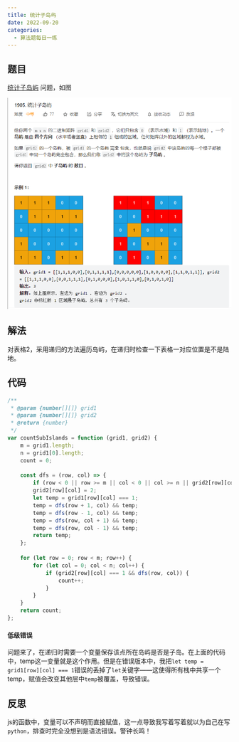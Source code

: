 ```yaml
---
title: 统计子岛屿
date: 2022-09-20
categories:
  - 算法题每日一练
---
```


## 题目

[统计子岛屿](https://leetcode.cn/problems/count-sub-islands/) 问题，如图

![](images/5ae123.png)

## 解法

对表格2，采用递归的方法遍历岛屿，在递归时检查一下表格一对应位置是不是陆地。

## 代码

```js
/**
 * @param {number[][]} grid1
 * @param {number[][]} grid2
 * @return {number}
 */
var countSubIslands = function (grid1, grid2) {
	m = grid1.length;
	n = grid1[0].length;
	count = 0;

	const dfs = (row, col) => {
		if (row < 0 || row >= m || col < 0 || col >= n || grid2[row][col] != 1) return true;
		grid2[row][col] = 2;
		let temp = grid1[row][col] === 1;
		temp = dfs(row + 1, col) && temp;
		temp = dfs(row - 1, col) && temp;
		temp = dfs(row, col + 1) && temp;
		temp = dfs(row, col - 1) && temp;
		return temp;
	};

	for (let row = 0; row < m; row++) {
		for (let col = 0; col < n; col++) {
			if (grid2[row][col] === 1 && dfs(row, col)) {
				count++;
			}
		}
	}
	return count;
};
```

#### 低级错误

问题来了，在递归时需要一个变量保存该点所在岛屿是否是子岛。在上面的代码中，temp这一变量就是这个作用。但是在错误版本中，我把`let temp = grid1[row][col] === 1`错误的丢掉了`let`关键字——这使得所有栈中共享一个temp，赋值会改变其他层中`temp`被覆盖，导致错误。

## 反思

js的函数中，变量可以不声明而直接赋值，这一点导致我写着写着就以为自己在写`python`，排查时完全没想到是语法错误。警钟长鸣！
